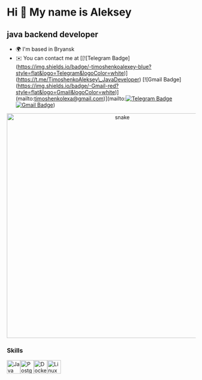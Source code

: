 Hi 👋 My name is Aleksey
========================

java backend developer
----------------------

* 🌍  I'm based in Bryansk
* ✉️  You can contact me at [\[!\[Telegram Badge\](https://img.shields.io/badge/-timoshenkoalexey-blue?style=flat&logo=Telegram&logoColor=white)\](https://t.me/TimoshenkoAleksey\_JavaDeveloper) \[!\[Gmail Badge\](https://img.shields.io/badge/-Gmail-red?style=flat&logo=Gmail&logoColor=white)\](mailto:timoshenkolexa@gmail.com)](mailto:[![Telegram Badge](https://img.shields.io/badge/-timoshenkoalexey-blue?style=flat&logo=Telegram&logoColor=white)](https://t.me/TimoshenkoAleksey_JavaDeveloper) [![Gmail Badge](https://img.shields.io/badge/-Gmail-red?style=flat&logo=Gmail&logoColor=white)](mailto:timoshenkolexa@gmail.com))

<p align="center">
 <img width="600" src="assets/github-snake.svg" alt="snake"/>
</p>

### Skills

<p align="left">
<a href="https://www.oracle.com/java/" target="_blank" rel="noreferrer"><img src="https://raw.githubusercontent.com/danielcranney/readme-generator/main/public/icons/skills/java-colored.svg" width="36" height="36" alt="Java" /></a><a href="https://www.postgresql.org/" target="_blank" rel="noreferrer"><img src="https://raw.githubusercontent.com/danielcranney/readme-generator/main/public/icons/skills/postgresql-colored.svg" width="36" height="36" alt="PostgreSQL" /></a><a href="https://www.docker.com/" target="_blank" rel="noreferrer"><img src="https://raw.githubusercontent.com/danielcranney/readme-generator/main/public/icons/skills/docker-colored.svg" width="36" height="36" alt="Docker" /></a><a href="https://www.linux.org" target="_blank" rel="noreferrer"><img src="https://raw.githubusercontent.com/danielcranney/readme-generator/main/public/icons/skills/linux-colored.svg" width="36" height="36" alt="Linux" /></a>
</p>
